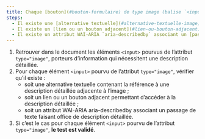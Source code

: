 ```yaml
---
title: Chaque [bouton](#bouton-formulaire) de type image (balise `<input>` avec l’attribut `type="image"`) [porteur d’information](#image-porteuse-d-information), qui nécessite une [description détaillée](#description-detaillee-image), vérifie-t-il une de ces conditions ?
steps:
  - Il existe une [alternative textuelle](#alternative-textuelle-image) contenant la référence à une [description détaillée](#description-detaillee-image) adjacente à l’image.
  - Il existe un [lien ou un bouton adjacent](#lien-ou-bouton-adjacent) permettant d’accéder à la [description détaillée](#description-detaillee-image) ;
  - Il existe un attribut WAI-ARIA `aria-describedby` associant un [passage de texte](#passage-de-texte-lie-par-aria-labelledby-ou-aria-describedby) faisant office de [description détaillée](#description-detaillee-image).
---
```


1. Retrouver dans le document les éléments `<input>` pourvus de l’attribut `type="image"`, porteurs d’information qui nécessitent une description détaillée.
2. Pour chaque élément `<input>` pourvu de l’attribut `type="image"`, vérifier qu’il existe :
   - soit une alternative textuelle contenant la référence à une description détaillée adjacente à l’image ;
   - soit un lien ou un bouton adjacent permettant d’accéder à la description détaillée ;
   - soit un attribut WAI-ARIA aria-describedby associant un passage de texte faisant office de description détaillée.
3. Si c’est le cas pour chaque élément `<input>` pourvu de l’attribut `type="image"`, **le test est validé**.
